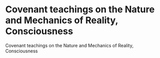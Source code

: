 # Covenant teachings on the Nature and Mechanics of Reality, Consciousness

Covenant teachings on the Nature and Mechanics of Reality, Consciousness